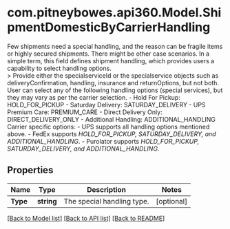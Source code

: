 # com.pitneybowes.api360.Model.ShipmentDomesticByCarrierHandling
Few shipments need a special handling, and the reason can be fragile items or highly secured shipments. There might be other case scenarios. In a simple term, this field defines shipment handling, which provides users a capability to select handling options.<br/>  > Provide either the specialserviceId or the specialservice objects such as deliveryConfirmation, handling, insurance and returnOptions, but not both.  <br />User can select any of the following handling options (special services), but they may vary as per the carrier selection.   - Hold For Pickup: HOLD_FOR_PICKUP   - Saturday Delivery: SATURDAY_DELIVERY   - UPS Premium Care: PREMIUM_CARE   - Direct Delivery Only: DIRECT_DELIVERY_ONLY   - Additional Handling: ADDITIONAL_HANDLING       Carrier specific options:   - UPS supports all handling options mentioned above.    - FedEx supports *HOLD_FOR_PICKUP, SATURDAY_DELIVERY, and ADDITIONAL_HANDLING*.   - Purolator supports *HOLD_FOR_PICKUP, SATURDAY_DELIVERY, and ADDITIONAL_HANDLING*.    

## Properties

Name | Type | Description | Notes
------------ | ------------- | ------------- | -------------
**Type** | **string** | The special handling type. | [optional] 

[[Back to Model list]](../../README.md#documentation-for-models) [[Back to API list]](../../README.md#documentation-for-api-endpoints) [[Back to README]](../../README.md)

